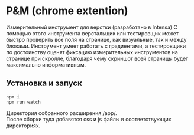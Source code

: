# P&M (chrome extention)
Измерительный инструмент для верстки (разработано в Intensa)
С помощью этого инструмента верстальщик или тестировщик может быстро проверить все поля на странице, как визуальные, так и между блоками. Инструмент умеет работать с градиентами, а тестировщики по достоинству оценят фиксацию измерительных инструментов на странице при скролле, благодаря чему скриншот всей страницы будет максимально информативным.

## Установка и запуск
`npm i`\
`npm run watch`

Директория собранного расширения /app/.\
После сборки туда добавятся css и js файлы в соответствующих директориях.

